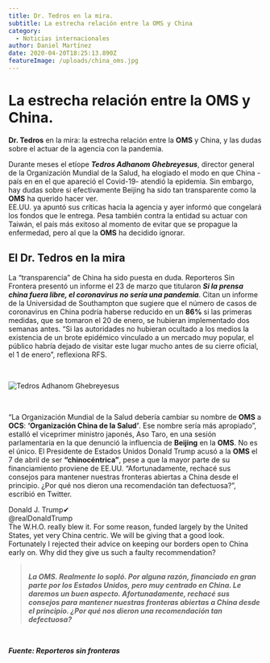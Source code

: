 ```yaml
---
title: Dr. Tedros en la mira.
subtitle: La estrecha relación entre la OMS y China
category:
  - Noticias internacionales
author: Daniel Martínez
date: 2020-04-20T18:25:13.890Z
featureImage: /uploads/china_oms.jpg
---
```

# La estrecha relación entre la OMS y China.

**Dr. Tedros** en la mira: la estrecha relación entre la **OMS** y China, y las dudas sobre el actuar de la agencia con la pandemia.

Durante meses el etíope ***Tedros Adhanom Ghebreyesus***, director general de la Organización Mundial de la Salud, ha elogiado el modo en que China -país en en el que apareció el Covid-19- atendió la epidemia. Sin embargo, hay dudas sobre si efectivamente Beijing ha sido tan transparente como la **OMS** ha querido hacer ver.\
EE.UU. ya apuntó sus críticas hacia la agencia y ayer informó que congelará los fondos que le entrega. Pesa también contra la entidad su actuar con Taiwán, el país más exitoso al momento de evitar que se propague la enfermedad, pero al que la **OMS** ha decidido ignorar.

## El Dr. Tedros en la mira

La “transparencia” de China ha sido puesta en duda. Reporteros Sin Frontera presentó un informe el 23 de marzo que titularon ***Si la prensa china fuera libre, el coronavirus no sería una pandemia***. Citan un informe de la Universidad de Southampton que sugiere que el número de casos de coronavirus en China podría haberse reducido en un **86%** si las primeras medidas, que se tomaron el 20 de enero, se hubieran implementado dos semanas antes. “Si las autoridades no hubieran ocultado a los medios la existencia de un brote epidémico vinculado a un mercado muy popular, el público habría dejado de visitar este lugar mucho antes de su cierre oficial, el 1 de enero”, reflexiona RFS.

<br>

![Tedros Adhanom Ghebreyesus](/uploads/oms.png "Tedros Adhanom Ghebreyesus")

<br>

“La Organización Mundial de la Salud debería cambiar su nombre de **OMS** a **OCS**: **‘Organización China de la Salud’**. Ese nombre sería más apropiado”, estalló el viceprimer ministro japonés, Aso Taro, en una sesión parlamentaria en la que denunció la influencia de **Beijing** en la **OMS**. No es el único. El Presidente de Estados Unidos Donald Trump acusó a la **OMS** el 7 de abril de ser **“chinocéntrica”**, pese a que la mayor parte de su financiamiento proviene de EE.UU. “Afortunadamente, rechacé sus consejos para mantener nuestras fronteras abiertas a China desde el principio. ¿Por qué nos dieron una recomendación tan defectuosa?”, escribió en Twitter.

Donald J. Trump✔\
@realDonaldTrump\
The W.H.O. really blew it. For some reason, funded largely by the United States, yet very China centric. We will be giving that a good look. Fortunately I rejected their advice on keeping our borders open to China early on. Why did they give us such a faulty recommendation?

> \
> ***La OMS. Realmente lo sopló. Por alguna razón, financiado en gran parte por los Estados Unidos, pero muy centrado en China. Le daremos un buen aspecto. Afortunadamente, rechacé sus consejos para mantener nuestras fronteras abiertas a China desde el principio. ¿Por qué nos dieron una recomendación tan defectuosa?***

***<br>***

***Fuente: Reporteros sin fronteras***

[](https://www.facebook.com/marvicom.live/photos/pcb.130480175225103/130480108558443/?type=3&__tn__=HH-R&eid=ARC6h5mmX1cfr_QANV7jehbgcEZJVdCK6O45wOSS3nKumAxvpXQsa7BFK0Tcin7Q5TF7379mcrfNmJfG&__xts__%5B0%5D=68.ARDfM857ZDwdQ_oM4jcyZrc6Wec_AhrA3Pw7iotnx7bvjChS1dH-TSUVULnSvjrecxI9W_1DXriR4BGYX8R1IxaR-ycZ5gNDuoxSdHfc91FcTPBMta1F99aeYTelLGopcv2zzlvtrdp1mjdLiiJK3C99LDIuMHfdlxpRWXkGc2AlfeElWQFVL2zuq96u1l_kDayCcb6Uf2IeMWRvVKp4GEB6xDk4wFK3oW2FPqyw5gA6hJ9FqO8G8YGL9U8PhHXUYjp5HNo9UPvH2MAVkdIhIHn30NiK5FfcmoBC84NEnnh4aUYz4PmAVPNfxv1WUxWah6ICB3guv8nCY8Uf--s9xeM)